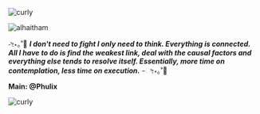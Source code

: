   ![curly](https://64.media.tumblr.com/c35b53a9a6ea19a3775d31d60fdc2080/49587319350da119-0e/s540x810/32273a3a8e5f9cf40011de1580fd97ca857d284b.pnj)



![alhaitham](https://64.media.tumblr.com/1d37ddc020c90eae83c99cb79cdca1dc/49587319350da119-23/s250x400/cdc2c49d3ce1646349c5098ccf08a92bec3678a6.pnj)


-ೀ⋆｡˚📘 ***I don't need to fight I only need to think. Everything is connected. All I have to do is find the weakest link, deal with the causal factors and everything else tends to resolve itself. Essentially, more time on contemplation, less time on execution.*** -ೀ⋆｡˚📘


**Main: @Phulix**

![curly](https://64.media.tumblr.com/bf279774d93191afd18dce293aa89a7c/49587319350da119-bf/s540x810/a56bca23b972f4cdfa77b5b56844530d23007915.pnj)
